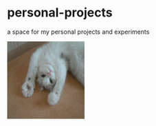 
# personal-projects
a space for my personal projects and experiments


<!-- 
    Below is a simple link to a gif image in the same folder as the read me. You may need to add /images to the href link if the image is located in a folder within the same           location as the readme. This will be how I add gifs made from code video to make my portfolio look more professional as well as make it much easier for someone to open my         github and see what I can do without having to download and run my code.
-->


<a href="https://github.com/Watson0117/personal-projects">
    <img src="catgif.gif" alt="Logo" width="180" height="180">
</a>
